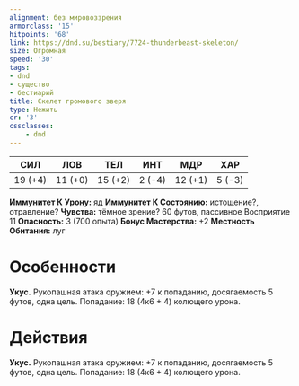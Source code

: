 ```yaml
---
alignment: без мировоззрения
armorclass: '15'
hitpoints: '68'
link: https://dnd.su/bestiary/7724-thunderbeast-skeleton/
size: Огромная
speed: '30'
tags:
- dnd
- существо
- бестиарий
title: Скелет громового зверя
type: Нежить
cr: '3'
cssclasses:
    - dnd
---
```



| СИЛ | ЛОВ | ТЕЛ | ИНТ | МДР | ХАР |
|---|---|---|---|---|---|
| 19 (+4) | 11 (+0) | 15 (+2) | 2 (-4) | 12 (+1) | 5 (-3) |
**Иммунитет К Урону:** яд
**Иммунитет К Состоянию:** истощение?, отравление?
**Чувства:** тёмное зрение? 60 футов, пассивное Восприятие 11
**Опасность:** 3 (700 опыта)
**Бонус Мастерства:** +2
**Местность Обитания:** луг


# Особенности
**Укус.** Рукопашная атака оружием: +7 к попаданию, досягаемость 5 футов, одна цель. Попадание: 18 (4к6 + 4) колющего урона.


# Действия
**Укус.** Рукопашная атака оружием: +7 к попаданию, досягаемость 5 футов, одна цель. Попадание: 18 (4к6 + 4) колющего урона.
